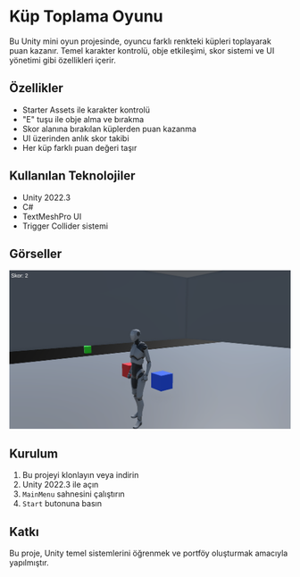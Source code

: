 # Küp Toplama Oyunu 

Bu Unity mini oyun projesinde, oyuncu farklı renkteki küpleri toplayarak puan kazanır. Temel karakter kontrolü, obje etkileşimi, skor sistemi ve UI yönetimi gibi özellikleri içerir.

## Özellikler
- Starter Assets ile karakter kontrolü
- "E" tuşu ile obje alma ve bırakma
- Skor alanına bırakılan küplerden puan kazanma
- UI üzerinden anlık skor takibi
- Her küp farklı puan değeri taşır

## Kullanılan Teknolojiler
- Unity 2022.3
- C#
- TextMeshPro UI
- Trigger Collider sistemi

## Görseller
![Oyun içi ekran görüntüsü](Assets/Screenshots/inGame.png)

## Kurulum
1. Bu projeyi klonlayın veya indirin
2. Unity 2022.3 ile açın
3. `MainMenu` sahnesini çalıştırın
4. `Start` butonuna basın

## Katkı
Bu proje, Unity temel sistemlerini öğrenmek ve portföy oluşturmak amacıyla yapılmıştır.
